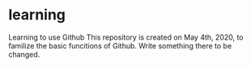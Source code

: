 # learning
Learning to use Github
This repository is created on May 4th, 2020, to familize the basic funcitions of Github.
Write something there to be changed.
